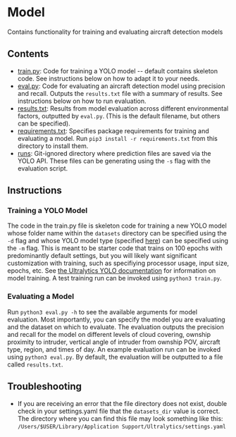 # Model
Contains functionality for training and evaluating aircraft detection models 

## Contents
* [train.py](./train.py): Code for training a YOLO model -- default contains skeleton code. See instructions below on how to adapt it to your needs. 
* [eval.py](./eval.py): Code for evaluating an aircraft detection model using precision and recall. Outputs the `results.txt` file with a summary of results. See instructions below on how to run evaluation. 
* [results.txt](./results.txt): Results from model evaluation across different environmental factors, outputted by `eval.py`. (This is the default filename, but others can be specified).
* [requirements.txt](./requirements.txt): Specifies package requirements for training and evaluating a model. Run `pip3 install -r requirements.txt` from this directory to install them. 
* [runs](./runs): Git-ignored directory where prediction files are saved via the YOLO API. These files can be generating using the `-s` flag with the evaluation script. 

## Instructions
### Training a YOLO Model
The code in the train.py file is skeleton code for training a new YOLO model whose folder name within the `datasets` directory can be specified using the `-d` flag and whose YOLO model type (specified [here](https://github.com/ultralytics/ultralytics#models)) can be specified using the `-m` flag. This is meant to be starter code that trains on 100 epochs with predominantly default settings, but you will likely want significant customization with training, such as specifiying processor usage, input size, epochs, etc. See [the Ultralytics YOLO documentation](https://docs.ultralytics.com/usage/python/) for information on model training. A test training run can be invoked using `python3 train.py`.

### Evaluating a Model
Run `python3 eval.py -h` to see the available arguments for model evaluation. Most importantly, you can specify the model you are evaluating and the dataset on which to evaluate. The evaluation outputs the precision and recall for the model on different levels of cloud covering, ownship proximity to intruder, vertical angle of intruder from ownship POV, aircraft type, region, and times of day. An example evaluation run can be invoked using `python3 eval.py`. By default, the evaluation will be outputted to a file called `results.txt`.

## Troubleshooting
- If you are receiving an error that the file directory does not exist, double check in your settings.yaml file that the `datasets_dir` value is correct. The directory where you can find this file may look something like this: `/Users/$USER/Library/Application Support/Ultralytics/settings.yaml`